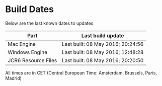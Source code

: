 # Build Dates

Below are the last known dates to updates

Part | Last build update
-----|-----
Mac Engine | Last built: 08 May 2016; 20:24:56
Windows Engine | Last built: 08 May 2016; 12:48:28
JCR6 Resource Files | Last built: 08 May 2016; 20:20:50
All times are in CET (Central European Time: Amsterdam, Brussels, Paris, Madrid)



